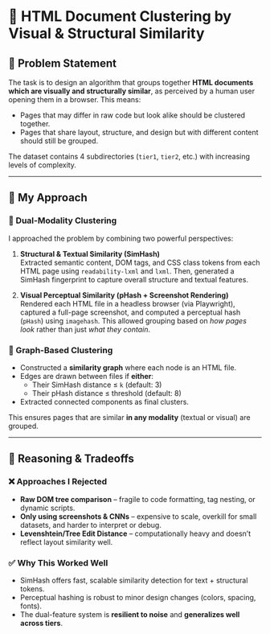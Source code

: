 # 🧠 HTML Document Clustering by Visual & Structural Similarity

## 📝 Problem Statement

The task is to design an algorithm that groups together **HTML documents which are visually and structurally similar**, as perceived by a human user opening them in a browser. This means:
- Pages that may differ in raw code but look alike should be clustered together.
- Pages that share layout, structure, and design but with different content should still be grouped.

The dataset contains 4 subdirectories (`tier1`, `tier2`, etc.) with increasing levels of complexity.

---

## 🚀 My Approach

### 🔄 Dual-Modality Clustering

I approached the problem by combining two powerful perspectives:

1. **Structural & Textual Similarity (SimHash)**  
   Extracted semantic content, DOM tags, and CSS class tokens from each HTML page using `readability-lxml` and `lxml`. Then, generated a SimHash fingerprint to capture overall structure and textual features.

2. **Visual Perceptual Similarity (pHash + Screenshot Rendering)**  
   Rendered each HTML file in a headless browser (via Playwright), captured a full-page screenshot, and computed a perceptual hash (`pHash`) using `imagehash`. This allowed grouping based on *how pages look* rather than just *what they contain*.

### 🔗 Graph-Based Clustering

- Constructed a **similarity graph** where each node is an HTML file.
- Edges are drawn between files if **either**:
  - Their SimHash distance ≤ `k` (default: 3)
  - Their pHash distance ≤ threshold (default: 8)
- Extracted connected components as final clusters.

This ensures pages that are similar **in any modality** (textual or visual) are grouped.

---

## 🤯 Reasoning & Tradeoffs

### ❌ Approaches I Rejected
- **Raw DOM tree comparison** – fragile to code formatting, tag nesting, or dynamic scripts.
- **Only using screenshots & CNNs** – expensive to scale, overkill for small datasets, and harder to interpret or debug.
- **Levenshtein/Tree Edit Distance** – computationally heavy and doesn’t reflect layout similarity well.

### ✅ Why This Worked Well
- SimHash offers fast, scalable similarity detection for text + structural tokens.
- Perceptual hashing is robust to minor design changes (colors, spacing, fonts).
- The dual-feature system is **resilient to noise** and **generalizes well across tiers**.


